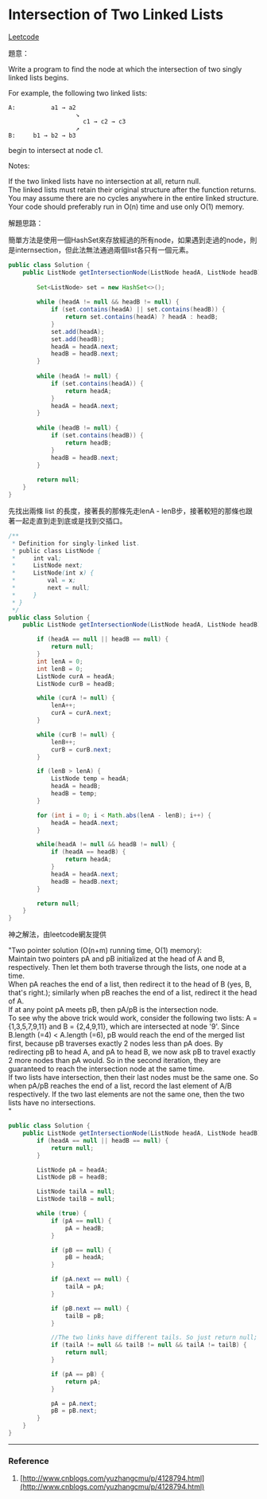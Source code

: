 # Intersection of Two Linked Lists

[Leetcode](https://leetcode.com/problems/intersection-of-two-linked-lists/)

題意：

Write a program to find the node at which the intersection of two singly linked lists begins.

For example, the following two linked lists:

```
A:          a1 → a2
                   ↘
                     c1 → c2 → c3
                   ↗            
B:     b1 → b2 → b3
```

begin to intersect at node c1.

Notes:

If the two linked lists have no intersection at all, return null.  
The linked lists must retain their original structure after the function returns.  
You may assume there are no cycles anywhere in the entire linked structure.  
Your code should preferably run in O\(n\) time and use only O\(1\) memory.

解題思路：

簡單方法是使用一個HashSet來存放經過的所有node，如果遇到走過的node，則是internsection，但此法無法通過兩個list各只有一個元素。

```java
public class Solution {
    public ListNode getIntersectionNode(ListNode headA, ListNode headB) {
        
        Set<ListNode> set = new HashSet<>();
        
        while (headA != null && headB != null) {
            if (set.contains(headA) || set.contains(headB)) {
                return set.contains(headA) ? headA : headB;
            }
            set.add(headA);
            set.add(headB);
            headA = headA.next;
            headB = headB.next;
        }
        
        while (headA != null) {
            if (set.contains(headA)) {
                return headA;
            }
            headA = headA.next;
        }
        
        while (headB != null) {
            if (set.contains(headB)) {
                return headB;
            }
            headB = headB.next;
        }
        
        return null;
    }
}
```



先找出兩條 list 的長度，接著長的那條先走lenA - lenB步，接著較短的那條也跟著一起走直到走到底或是找到交插口。

```java
/**
 * Definition for singly-linked list.
 * public class ListNode {
 *     int val;
 *     ListNode next;
 *     ListNode(int x) {
 *         val = x;
 *         next = null;
 *     }
 * }
 */
public class Solution {
    public ListNode getIntersectionNode(ListNode headA, ListNode headB) {

        if (headA == null || headB == null) {
            return null;
        }
        int lenA = 0;
        int lenB = 0;
        ListNode curA = headA;
        ListNode curB = headB;

        while (curA != null) {
            lenA++;
            curA = curA.next;
        }

        while (curB != null) {
            lenB++;
            curB = curB.next;
        }

        if (lenB > lenA) {
            ListNode temp = headA;
            headA = headB;
            headB = temp;
        }

        for (int i = 0; i < Math.abs(lenA - lenB); i++) {
            headA = headA.next;
        }

        while(headA != null && headB != null) {
            if (headA == headB) {
                return headA;
            }
            headA = headA.next;
            headB = headB.next;
        }

        return null;
    }
}
```

神之解法，由leetcode網友提供

"Two pointer solution \(O\(n+m\) running time, O\(1\) memory\):  
Maintain two pointers pA and pB initialized at the head of A and B, respectively. Then let them both traverse through the lists, one node at a time.  
When pA reaches the end of a list, then redirect it to the head of B \(yes, B, that's right.\); similarly when pB reaches the end of a list, redirect it the head of A.  
If at any point pA meets pB, then pA/pB is the intersection node.  
To see why the above trick would work, consider the following two lists: A = {1,3,5,7,9,11} and B = {2,4,9,11}, which are intersected at node '9'. Since B.length \(=4\) &lt; A.length \(=6\), pB would reach the end of the merged list first, because pB traverses exactly 2 nodes less than pA does. By redirecting pB to head A, and pA to head B, we now ask pB to travel exactly 2 more nodes than pA would. So in the second iteration, they are guaranteed to reach the intersection node at the same time.  
If two lists have intersection, then their last nodes must be the same one. So when pA/pB reaches the end of a list, record the last element of A/B respectively. If the two last elements are not the same one, then the two lists have no intersections.  
"

```java
public class Solution {
    public ListNode getIntersectionNode(ListNode headA, ListNode headB) {
        if (headA == null || headB == null) {
            return null;
        }

        ListNode pA = headA;
        ListNode pB = headB;

        ListNode tailA = null;
        ListNode tailB = null;

        while (true) {
            if (pA == null) {
                pA = headB;
            }

            if (pB == null) {
                pB = headA;
            }

            if (pA.next == null) {
                tailA = pA;
            }

            if (pB.next == null) {
                tailB = pB;
            }

            //The two links have different tails. So just return null;
            if (tailA != null && tailB != null && tailA != tailB) {
                return null;
            }

            if (pA == pB) {
                return pA;
            }

            pA = pA.next;
            pB = pB.next;
        }
    }
}
```

---

### Reference

1. [http://www.cnblogs.com/yuzhangcmu/p/4128794.html](http://www.cnblogs.com/yuzhangcmu/p/4128794.html)



